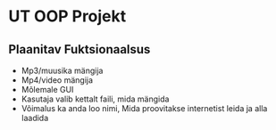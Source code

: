 # UT OOP Projekt
## Plaanitav Fuktsionaalsus
* Mp3/muusika mängija
* Mp4/video mängija
* Mõlemale GUI
* Kasutaja valib kettalt faili, mida mängida
* Võimalus ka anda loo nimi, Mida proovitakse internetist leida ja alla laadida
